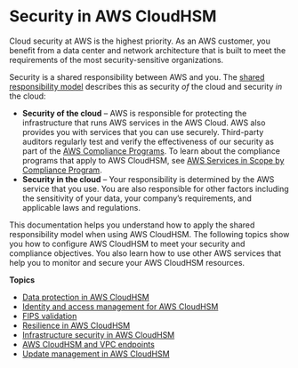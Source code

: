 # Security in AWS CloudHSM<a name="security"></a>

Cloud security at AWS is the highest priority\. As an AWS customer, you benefit from a data center and network architecture that is built to meet the requirements of the most security\-sensitive organizations\.

Security is a shared responsibility between AWS and you\. The [shared responsibility model](http://aws.amazon.com/compliance/shared-responsibility-model/) describes this as security *of* the cloud and security *in* the cloud:
+ **Security of the cloud** – AWS is responsible for protecting the infrastructure that runs AWS services in the AWS Cloud\. AWS also provides you with services that you can use securely\. Third\-party auditors regularly test and verify the effectiveness of our security as part of the [AWS Compliance Programs](http://aws.amazon.com/compliance/programs/)\. To learn about the compliance programs that apply to AWS CloudHSM, see [AWS Services in Scope by Compliance Program](http://aws.amazon.com/compliance/services-in-scope/)\.
+ **Security in the cloud** – Your responsibility is determined by the AWS service that you use\. You are also responsible for other factors including the sensitivity of your data, your company’s requirements, and applicable laws and regulations\. 

This documentation helps you understand how to apply the shared responsibility model when using AWS CloudHSM\. The following topics show you how to configure AWS CloudHSM to meet your security and compliance objectives\. You also learn how to use other AWS services that help you to monitor and secure your AWS CloudHSM resources\. 

**Topics**
+ [Data protection in AWS CloudHSM](data-protection.md)
+ [Identity and access management for AWS CloudHSM](identity-access-management.md)
+ [FIPS validation](fips-validation.md)
+ [Resilience in AWS CloudHSM](disaster-recovery-resiliency.md)
+ [Infrastructure security in AWS CloudHSM](infrastructure-security.md)
+ [AWS CloudHSM and VPC endpoints](cloudhsm-vpc-endpoint.md)
+ [Update management in AWS CloudHSM](update-management.md)
